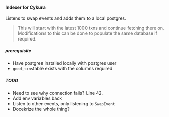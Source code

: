 #### Indexer for Cykura

Listens to swap events and adds them to a local postgres.

> This will start with the latest 1000 txns and continue fetching there on. Modifications to this can be done to populate the same database if required.

##### prerequisite
- Have postgres installed locally with postgres user
- `good_txns`table exists with the columns required

##### TODO
- Need to see why connection fails? Line 42.
- Add env variables back
- Listen to other events, only listening to `SwapEvent`
- Docekrize the whole thing?